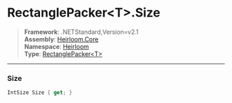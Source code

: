 # RectanglePacker\<T>.Size

> **Framework**: .NETStandard,Version=v2.1  
> **Assembly**: [Heirloom.Core][0]  
> **Namespace**: [Heirloom][0]  
> **Type**: [RectanglePacker\<T>][1]  

--------------------------------------------------------------------------------

### Size

```cs
IntSize Size { get; }
```

[0]: ..\Heirloom.Core.md
[1]: Heirloom.RectanglePacker[T].md
